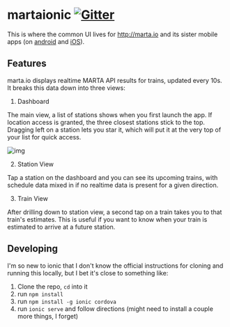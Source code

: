 # martaionic [![Gitter](https://badges.gitter.im/jakswa/martaionic.svg)](https://gitter.im/jakswa/martaionic?utm_source=badge&utm_medium=badge&utm_campaign=pr-badge&utm_content=badge)

This is where the common UI lives for http://marta.io and its sister mobile apps (on [android](https://play.google.com/store/apps/details?id=com.ionicframework.martaionic451202) and [iOS](itunes.apple.com/us/app/marta.io/id1082012161)).

## Features
marta.io displays realtime MARTA API results for trains, updated every 10s. It breaks this data down into three views:

1. Dashboard

  The main view, a list of stations shows when you first launch the app. If location access is granted, the three closest stations stick to the top. Dragging left on a station lets you star it, which will put it at the very top of your list for quick access.

  ![img](http://i.imgur.com/cILuvvp.gif)

2. Station View

  Tap a station on the dashboard and you can see its upcoming trains, with schedule data mixed in if no realtime data is present for a given direction.

3. Train View

  After drilling down to station view, a second tap on a train takes you to that train's estimates. This is useful if you want to know when your train is estimated to arrive at a future station.

## Developing
I'm so new to ionic that I don't know the official instructions for
cloning and running this locally, but I bet it's close to something like:

1. Clone the repo, `cd` into it
2. run `npm install`
3. run `npm install -g ionic cordova`
3. run `ionic serve` and follow directions (might need to install a couple more things, I forget)
